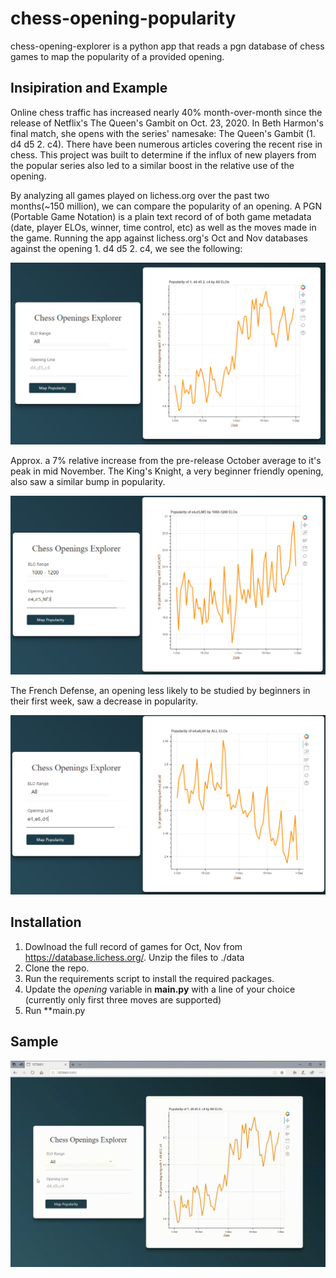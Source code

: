 # chess-opening-popularity
chess-opening-explorer is a python app that reads a pgn database of chess games to map the popularity of a provided opening.

## Insipiration and Example
Online chess traffic has increased nearly 40% month-over-month since the release of Netflix's The Queen's Gambit on Oct. 23, 2020. In Beth Harmon's final match, she opens with the series' namesake: The Queen's Gambit (1. d4 d5 2. c4).  There have been numerous articles covering the recent rise in chess. This project was built to determine if the influx of new players from the popular series also led to a similar boost in the relative use of the opening.

By analyzing all games played on lichess.org over the past two months(~150 million), we can compare the popularity of an opening. A PGN (Portable Game Notation) is a plain text record of of both game metadata (date, player ELOs, winner, time control, etc) as well as the moves made in the game.  Running the app against lichess.org's Oct and Nov databases against the opening 1. d4 d5 2. c4, we see the following:


![Queen's Gambit Popularity](/conf/queens_gambit.PNG?raw=true)

Approx. a 7% relative increase from the pre-release October average to it's peak in mid November. The King's Knight, a very beginner friendly opening, also saw a similar bump in popularity.

![King's Pawn Popularity](/conf/e4e5Nf3.PNG?raw=true)

The French Defense, an opening less likely to be studied by beginners in their first week, saw a decrease in popularity.

![French Defense Popularity](/conf/e4e6d4.PNG?raw=true)



## Installation
1. Dowlnoad the full record of games for Oct, Nov from https://database.lichess.org/. Unzip the files to ./data
2. Clone the repo.
3. Run the requirements script to install the required packages.
4. Update the *opening* variable in **main.py** with a line of your choice (currently only first three moves are supported)
5. Run **main.py

## Sample

![Queen's Gambit Popularity](/conf/showcase.gif?raw=true)
